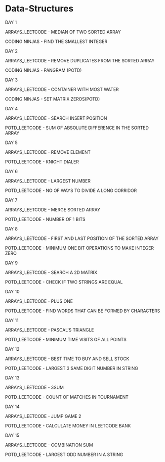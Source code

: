 # Data-Structures


DAY 1

ARRAYS_LEETCODE - MEDIAN OF TWO SORTED ARRAY

CODING NINJAS - FIND THE SMALLEST INTEGER

DAY 2

ARRAYS_LEETCODE - REMOVE DUPLICATES FROM THE SORTED ARRAY

CODING NINJAS - PANGRAM (POTD)

DAY 3

ARRAYS_LEETCODE - CONTAINER WITH MOST WATER

CODING NINJAS - SET MATRIX ZEROS(POTD)

DAY 4

ARRAYS_LEETCODE - SEARCH INSERT POSITION 

POTD_LEETCODE - SUM OF ABSOLUTE DIFFERENCE IN THE SORTED ARRAY

DAY 5

ARRAYS_LEETCODE - REMOVE ELEMENT

POTD_LEETCODE - KNIGHT DIALER

DAY 6

ARRAYS_LEETCODE - LARGEST NUMBER

POTD_LEETCODE - NO OF WAYS TO DIVIDE A LONG CORRIDOR

DAY 7

ARRAYS_LEETCODE - MERGE SORTED ARRAY

POTD_LEETCODE - NUMBER OF 1 BITS

DAY 8

ARRAYS_LEETCODE - FIRST AND LAST POSITION OF THE SORTED ARRAY

POTD_LEETCODE - MINIMUM ONE BIT OPERATIONS TO MAKE INTEGER ZERO 

DAY 9

 ARRAYS_LEETCODE -  SEARCH A 2D MATRIX
 
 POTD_LEETCODE - CHECK IF TWO STRINGS ARE EQUAL

DAY 10

 ARRAYS_LEETCODE -  PLUS ONE
 
 POTD_LEETCODE - FIND WORDS THAT CAN BE FORMED BY CHARACTERS

 DAY 11

 ARRAYS_LEETCODE -  PASCAL'S TRIANGLE
 
 POTD_LEETCODE - MINIMUM TIME VISITS OF ALL POINTS

 DAY 12

 ARRAYS_LEETCODE -  BEST TIME TO BUY AND SELL STOCK 

 POTD_LEETCODE -  LARGEST 3 SAME DIGIT NUMBER IN STRING  

 DAY 13

 ARRAYS_LEETCODE - 3SUM 

 POTD_LEETCODE -  COUNT OF MATCHES IN TOURNAMENT
 
 DAY 14

 ARRAYS_LEETCODE - JUMP GAME 2

 POTD_LEETCODE -  CALCULATE MONEY IN LEETCODE BANK
 
 DAY 15

 ARRAYS_LEETCODE - COMBINATION SUM

 POTD_LEETCODE -  LARGEST ODD NUMBER IN A STRING

 
 

 


 






